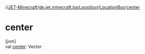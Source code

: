 //[JET-Minecraft](../../../index.md)/[de.jet.minecraft.tool.position](../index.md)/[LocationBox](index.md)/[center](center.md)

# center

[jvm]\
val [center](center.md): Vector
